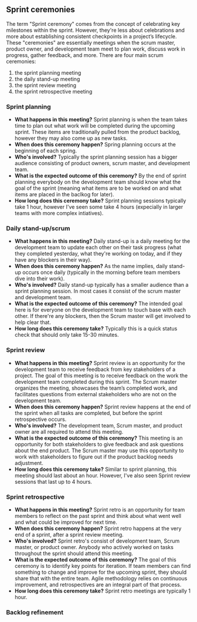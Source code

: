 ## Sprint ceremonies
The term "Sprint ceremony" comes from the concept of celebrating key milestones within the sprint. However, they're less about celebrations and more about establishing consistent checkpoints in a project’s lifecycle. These "ceremonies" are essentially meetings when the scrum master, product owner, and development team meet to plan work, discuss work in progress, gather feedback, and more. There are four main scrum ceremonies: 
1. the sprint planning meeting
1. the daily stand-up meeting
1. the sprint review meeting
1. the sprint retrospective meeting

### Sprint planning
* **What happens in this meeting?** Sprint planning is when the team takes time to plan out what work will be completed during the upcoming sprint. These items are traditionally pulled from the product backlog, however they may also come up as new tasks.
* **When does this ceremony happen?** Spring planning occurs at the beginning of each spring.
* **Who's involved?** Typically the sprint planning session has a bigger audience consisting of product owners, scrum master, and development team.
* **What is the expected outcome of this ceremony?** By the end of sprint planning everybody on the development team should know what the goal of the sprint (meaning what items are to be worked on and what items are placed in the baclkog for later).
* **How long does this ceremony take?** Sprint planning sessions typically take 1 hour, however I've seen some take 4 hours (expecially in larger teams with more complex intiatives).

### Daily stand-up/scrum
* **What happens in this meeting?** Daily stand-up is a daily meeting for the development team to update each other on their task progress (what they completed yesterday, what they're working on today, and if they have any blockers in their way).
* **When does this ceremony happen?** As the name implies, daily stand-up occurs once daily (typically in the morning before team members dive into their work).
* **Who's involved?** Daily stand-up typically has a smaller audience than a sprint planning session. In most cases it consist of the scrum master and development team.
* **What is the expected outcome of this ceremony?** The intended goal here is for everyone on the development team to touch base with each other. If there're any blockers, then the Scrum master will get involved to help clear that.
* **How long does this ceremony take?** Typically this is a quick status check that should only take 15-30 minutes.

### Sprint review
* **What happens in this meeting?** Sprint review is an opportunity for the development team to receive feedback from key stakeholders of a project. The goal of this meeting is to receive feedback on the work the development team completed during this sprint. The Scrum master organizes the meeting, showcases the team’s completed work, and facilitates questions from external stakeholders who are not on the development team.
* **When does this ceremony happen?** Sprint review happens at the end of the sprint when all tasks are completed, but before the sprint retrospective occurs. 
* **Who's involved?** The development team, Scrum master, and product owner are all required to attend this meeting.
* **What is the expected outcome of this ceremony?** This meeting is an opportunity for both stakeholders to give feedback and ask questions about the end product. The Scrum master may use this opportunity to work with stakeholders to figure out if the product backlog needs adjustment.
* **How long does this ceremony take?** Similar to sprint planning, this meeting should last about an hour. However, I've also seen Sprint review sessions that last up to 4 hours.

### Sprint retrospective
* **What happens in this meeting?** Sprint retro is an opportunity for team members to reflect on the past sprint and think about what went well and what could be improved for next time.
* **When does this ceremony happen?** Sprint retro happens at the very end of a sprint, after a sprint review meeting. 
* **Who's involved?** Sprint retro's consist of development team, Scrum master, or product owner. Anybody who actively worked on tasks throughout the sprint should attend this meeting.
* **What is the expected outcome of this ceremony?** The goal of this ceremony is to identify key points for iteration. If team members can find something to change and improve for the upcoming sprint, they should share that with the entire team. Agile methodology relies on continuous improvement, and retrospectives are an integral part of that process.
* **How long does this ceremony take?** Sprint retro meetings are typically 1 hour.

### Backlog refinement
